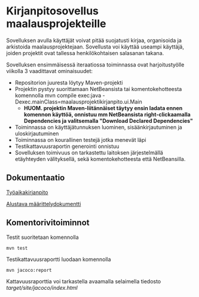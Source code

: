 # Kirjanpitosovellus maalausprojekteille

Sovelluksen avulla käyttäjät voivat pitää suojatusti kirjaa, organisoida ja arkistoida maalausprojektejaan. Sovellusta voi käyttää useampi käyttäjä, joiden projektit ovat tallessa henkilökohtaisen salasanan takana.

Sovelluksen ensimmäisessä iteraatiossa toiminnassa ovat harjoitustyölle viikolla 3 vaadittavat ominaisuudet:
- Repositorion juuresta löytyy Maven-projekti
- Projektin pystyy suorittamaan NetBeansista tai komentokehotteesta komennolla mvn compile exec:java -Dexec.mainClass=maalausprojektikirjanpito.ui.Main
  - **HUOM. projektin Maven-liitännäiset täytyy ensin ladata ennen komennon käyttöä, onnistuu mm NetBeansista right-clickaamalla Dependencies ja valitsemalla "Download Declared Dependencies"**
- Toiminnassa on käyttäjätunnuksen luominen, sisäänkirjautuminen ja uloskirjautuminen
- Toiminnassa on kourallinen testejä jotka menevät läpi
- Testikattavuusraportin generointi onnistuu
- Sovelluksen toimivuus on tarkastettu laitoksen järjestelmällä etäyhteyden välityksellä, sekä komentokehotteesta että NetBeansilla.

## Dokumentaatio

[Työaikakirjanpito](https://github.com/CleanDry/ot-harjoitustyo/blob/master/dokumentointi/Ohjelmistotekniikan%20harjoitusty%C3%B6n%20ty%C3%B6aikakirjanpito.md)

[Alustava määrittelydokumentti](https://github.com/CleanDry/ot-harjoitustyo/blob/master/dokumentointi/Ohjelmistotekniikan%20harjoitusty%C3%B6n%20alustava%20vaatimusm%C3%A4%C3%A4rittely.md)

## Komentorivitoiminnot

Testit suoritetaan komennolla
```
mvn test
```
Testikattavuusraportti luodaan komennolla

```
mvn jacoco:report
```
Kattavuusraporttia voi tarkastella avaamalla selaimella tiedosto _target/site/jacoco/index.html_
